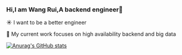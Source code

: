 ### Hi,I am Wang Rui,A backend engineer👋
<!--
**MistraR/MistraR** is a ✨ _special_ ✨ repository because its `README.md` (this file) appears on your GitHub profile.

Here are some ideas to get you started:

- 🔭 I’m currently working on ...
- 🌱 I’m currently learning ...
- 👯 I’m looking to collaborate on ...
- 🤔 I’m looking for help with ...
- 💬 Ask me about ...
- 📫 How to reach me: ...
- 😄 Pronouns: ...
- ⚡ Fun fact: ...
-->
:sunny:  I want to be a better engineer

:turtle:  My current work focuses on high availability backend and big data

[![Anurag's GitHub stats](https://github-readme-stats.vercel.app/api?username=MistraR&count_private=true&show_icons=true&theme=dracula)](https://github.com/anuraghazra/github-readme-stats)
